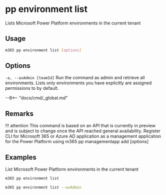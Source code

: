 # pp environment list

Lists Microsoft Power Platform environments in the current tenant

## Usage

```sh
m365 pp environment list [options]
```

## Options

`-a, --asAdmin [teamId]`
Run the command as admin and retrieve all environments. Lists only environments you have explicitly are assigned permissions to by default.

--8<-- "docs/cmd/_global.md"

## Remarks

!!! attention
    This command is based on an API that is currently in preview and is subject to change once the API reached general availability.
    Register CLI for Microsoft 365 or Azure AD application as a management application for the Power Platform using 
    m365 pp managementapp add [options] 

## Examples

List Microsoft Power Platform environments in the current tenant

```sh
m365 pp environment list
```

```sh
m365 pp environment list --asAdmin
```
